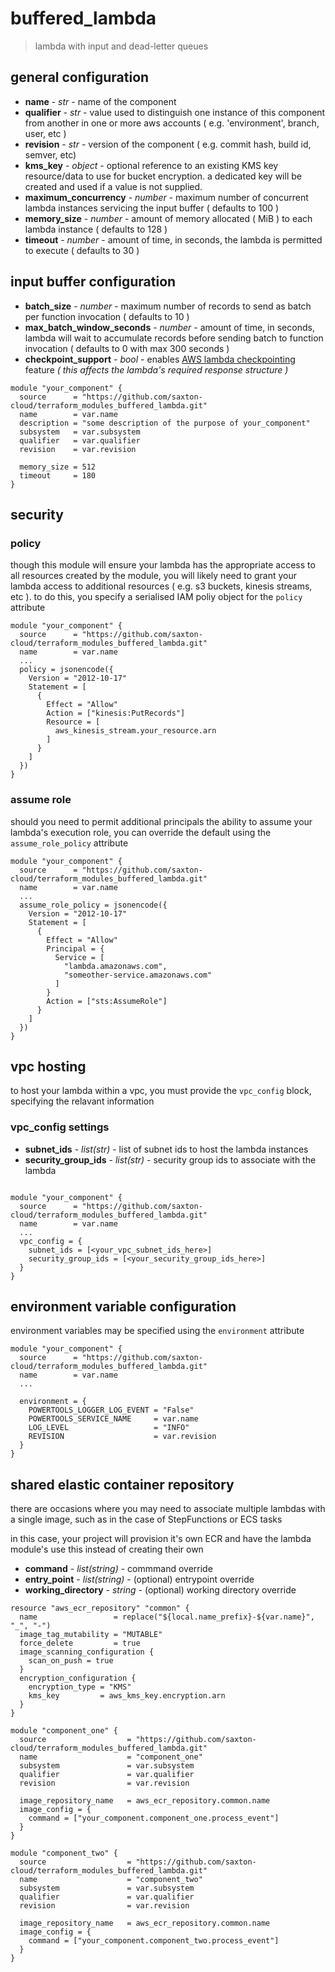 # buffered_lambda

> lambda with input and dead-letter queues

## general configuration

- **name** - _str_ - name of the component
- **qualifier** - _str_ - value used to distinguish one instance of this component from another in one or more aws accounts ( e.g. 'environment', branch, user, etc )
- **revision** - _str_ - version of the component ( e.g. commit hash, build id, semver, etc)
- **kms_key** - _object_ - optional reference to an existing KMS key resource/data to use for bucket encryption. a dedicated key will be created and used if a value is not supplied.
- **maximum_concurrency** - _number_ - maximum number of concurrent lambda instances servicing the input buffer ( defaults to 100 )
- **memory_size** - _number_ - amount of memory allocated ( MiB ) to each lambda instance ( defaults to 128 )
- **timeout** - _number_ - amount of time, in seconds, the lambda is permitted to execute ( defaults to 30 )

## input buffer configuration

- **batch_size** - _number_ - maximum number of records to send as batch per function invocation ( defaults to 10 )
- **max_batch_window_seconds** - _number_ - amount of time, in seconds, lambda will wait to accumulate records before sending batch to function invocation ( defaults to 0 with max 300 seconds )
- **checkpoint_support** - _bool_ - enables [AWS lambda checkpointing](https://docs.aws.amazon.com/prescriptive-guidance/latest/lambda-event-filtering-partial-batch-responses-for-sqs/benefits-partial-batch-responses.html) feature _( this affects the lambda's required response structure )_

```hcl
module "your_component" {
  source      = "https://github.com/saxton-cloud/terraform_modules_buffered_lambda.git"
  name        = var.name
  description = "some description of the purpose of your_component"
  subsystem   = var.subsystem
  qualifier   = var.qualifier
  revision    = var.revision

  memory_size = 512
  timeout     = 180
}
```

## security

### policy

though this module will ensure your lambda has the appropriate access to all resources created by the module, you will likely need to grant your lambda access to additional resources ( e.g. s3 buckets, kinesis streams, etc ). to do this, you specify a serialised IAM poliy object for the `policy` attribute

```hcl
module "your_component" {
  source      = "https://github.com/saxton-cloud/terraform_modules_buffered_lambda.git"
  name        = var.name
  ...
  policy = jsonencode({
    Version = "2012-10-17"
    Statement = [
      {
        Effect = "Allow"
        Action = ["kinesis:PutRecords"]
        Resource = [
          aws_kinesis_stream.your_resource.arn
        ]
      }
    ]
  })
}
```

### assume role

should you need to permit additional principals the ability to assume your lambda's execution role, you can override the default using the `assume_role_policy` attribute

```hcl
module "your_component" {
  source      = "https://github.com/saxton-cloud/terraform_modules_buffered_lambda.git"
  name        = var.name
  ...
  assume_role_policy = jsonencode({
    Version = "2012-10-17"
    Statement = [
      {
        Effect = "Allow"
        Principal = {
          Service = [
            "lambda.amazonaws.com",
            "someother-service.amazonaws.com"
          ]
        }
        Action = ["sts:AssumeRole"]
      }
    ]
  })
}
```

## vpc hosting

to host your lambda within a vpc, you must provide the `vpc_config` block, specifying the relavant information

### vpc_config settings

- **subnet_ids** - _list(str)_ - list of subnet ids to host the lambda instances
- **security_group_ids** - _list(str)_ - security group ids to associate with the lambda

```hcl

module "your_component" {
  source      = "https://github.com/saxton-cloud/terraform_modules_buffered_lambda.git"
  name        = var.name
  ...
  vpc_config = {
    subnet_ids = [<your_vpc_subnet_ids_here>]
    security_group_ids = [<your_security_group_ids_here>]
  }
}
```

## environment variable configuration

environment variables may be specified using the `environment` attribute

```hcl
module "your_component" {
  source      = "https://github.com/saxton-cloud/terraform_modules_buffered_lambda.git"
  name        = var.name
  ...

  environment = {
    POWERTOOLS_LOGGER_LOG_EVENT = "False"
    POWERTOOLS_SERVICE_NAME     = var.name
    LOG_LEVEL                   = "INFO"
    REVISION                    = var.revision
  }
}
```

## shared elastic container repository

there are occasions where you may need to associate multiple lambdas with a single image, such as in the case of StepFunctions or ECS tasks

in this case, your project will provision it's own ECR and have the lambda module's use this instead of creating their own

- **command** - _list(string)_ - commmand override
- **entry_point** - _list(string)_ - (optional) entrypoint override
- **working_directory** - _string_ - (optional) working directory override


```hcl
resource "aws_ecr_repository" "common" {
  name                 = replace("${local.name_prefix}-${var.name}", "_", "-")
  image_tag_mutability = "MUTABLE"
  force_delete         = true
  image_scanning_configuration {
    scan_on_push = true
  }
  encryption_configuration {
    encryption_type = "KMS"
    kms_key         = aws_kms_key.encryption.arn
  }
}

module "component_one" {
  source                  = "https://github.com/saxton-cloud/terraform_modules_buffered_lambda.git"
  name                    = "component_one"
  subsystem               = var.subsystem
  qualifier               = var.qualifier
  revision                = var.revision

  image_repository_name   = aws_ecr_repository.common.name
  image_config = {
    command = ["your_component.component_one.process_event"]
  }
}

module "component_two" {
  source                  = "https://github.com/saxton-cloud/terraform_modules_buffered_lambda.git"
  name                    = "component_two"
  subsystem               = var.subsystem
  qualifier               = var.qualifier
  revision                = var.revision

  image_repository_name   = aws_ecr_repository.common.name
  image_config = {
    command = ["your_component.component_two.process_event"]
  }
}

```
